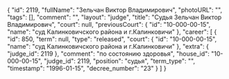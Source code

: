 {
    "id": 2119,
    "fullName": "Зельчан Виктор Владимирович",
    "photoURL": "",
    "tags": [],
    "comment": "",
    "layout": "judge",
    "title": "Судья Зельчан Виктор Владимирович",
    "court": null,
    "previousCourt": {
        "id": "10-000-00-15",
        "name": "суд Калинковичского района и г.Калинковичи"
    },
    "career": [
        {
            "id": 850,
            "term": null,
            "type": "released",
            "court": {
                "id": "10-000-00-15",
                "name": "суд Калинковичского района и г.Калинковичи"
            },
            "extra": {
                "judge_id": 2119
            },
            "comment": "по состоянию здоровья",
            "house_id": "10-000-00-15",
            "judge_id": 2119,
            "position": "судья",
            "term_type": "",
            "timestamp": "1996-01-15",
            "decree_number": "23"
        }
    ]
}